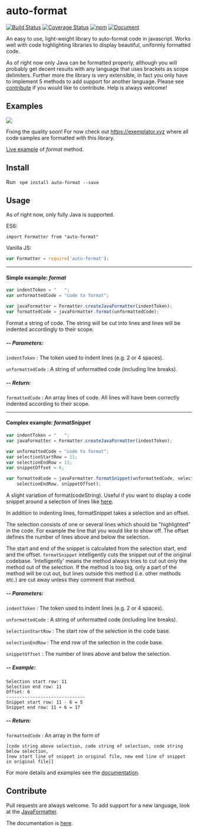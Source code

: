 # auto-format

[![Build Status](https://travis-ci.org/jundl77/auto-format.svg?branch=master)](https://travis-ci.org/jundl77/auto-format)
[![Coverage Status](https://coveralls.io/repos/github/jundl77/auto-format/badge.svg?branch=master)](https://coveralls.io/github/jundl77/auto-format?branch=master)
[![npm](http://img.shields.io/npm/v/auto-format.svg?style=flat)](https://www.npmjs.com/package/auto-format)
[![Document](https://doc.esdoc.org/github.com/jundl77/auto-format/badge.svg)](https://doc.esdoc.org/github.com/jundl77/auto-format/)

An easy to use, light-weight library to auto-format code in javascript. Works well with code highlighting libraries to display beautiful, uniformly formatted code. 

As of right now only Java can be formatted properly, although you will probably get decent results with any language that uses brackets as scope delimiters. Further more the library is very extensible, in fact you only have to implement 5 methods to add support for another language.
Please see [contribute](#contribute) if you would like to contribute. Help is always welcome!

## Examples

![](https://raw.githubusercontent.com/jundl77/auto-format/readme/images/af-format.gif)

Fixing the quality soon! For now check out https://exemplator.xyz where all code samples are formatted
with this library.

[Live example](https://runkit.com/jundl77/auto-format.format) of *format* method.

## Install

Run ` npm install auto-format --save`

## Usage

As of right now, only fully Java is supported.

ES6: 
```es6 
import Formatter from "auto-format"
```
Vanilla JS: 

```js 
var Formatter = require('auto-format');
```
***

#### Simple example: *format*

```js
var indentToken = "   ";
var unformattedCode = "code to format";

var javaFormatter = Formatter.createJavaFormatter(indentToken);
var formattedCode = javaFormatter.format(unformattedCode);
```
Format a string of code. The string will be cut into lines and lines will 
be indented accordingly to their scope.

##### -- Parameters:
`indentToken` : The token used to indent lines (e.g. 2 or 4 spaces).

`unformattedCode` : A string of unformatted code (including line breaks).

##### -- Return:
`formattedCode` : An array lines of code. All lines will have been correctly
                  indented according to their scope.
                  
***

#### Complex example: *formatSnippet*

```js
var indentToken = "   ";
var javaFormatter = Formatter.createJavaFormatter(indentToken);

var unformattedCode = "code to format";
var selectionStartRow = 11;
var selectionEndRow = 11;
var snippetOffset = 6;

var formattedCode = javaFormatter.formatSnippet(unformattedCode, selectionStartRow, 
    selectionEndRow, snippetOffset);
```

A slight variation of format(codeString). Useful if you want to display a code snippet around a selection of lines like
[here](https://exemplator.xyz).

In addition to indenting lines, formatSnippet takes a selection and an offset. 

The selection consists of one or several lines which should be "highlighted" in the code. For example the line that you would like to show off. The offset defines the number of lines above and below the selection.

The start and end of the snippet is calculated from the selection start, end and the offset. `formatSnippet` intelligently cuts the snippet out of the original codebase. 'Intelligently' means the method
always tries to cut out only the method out of the selection. If the method is too big, only a part of the method will be cut out, but lines outside this method (i.e. other methods etc.) are cut away unless they comment that method.

##### -- Parameters:
`indentToken` : The token used to indent lines (e.g. 2 or 4 spaces).

`unformattedCode` : A string of unformatted code (including line breaks).

`selectionStartRow` : The start row of the selection in the code base.

`selectionEndRow` : The end row of the selection in the code base.

`snippetOffset` : The number of lines above and below the selection.

##### -- Example:
```
Selection start row: 11
Selection end row: 11
Offset: 6 
------------------------------
Snippet start row: 11 - 6 = 5
Snippet end row: 11 + 6 = 17
```

##### -- Return:
`formattedCode` : An array in the form of
```
[code string above selection, code string of selection, code string below selection,
[new start line of snippet in original file, new end line of snippet in original file]]
```

For more details and examples see the [documentation](https://doc.esdoc.org/github.com/jundl77/auto-format/).

## Contribute

Pull requests are always welcome. To add support for a new language, look at the [JavaFormatter](./src/formatters/javaFormatter.js).

The documentation is [here](https://doc.esdoc.org/github.com/jundl77/auto-format/).

